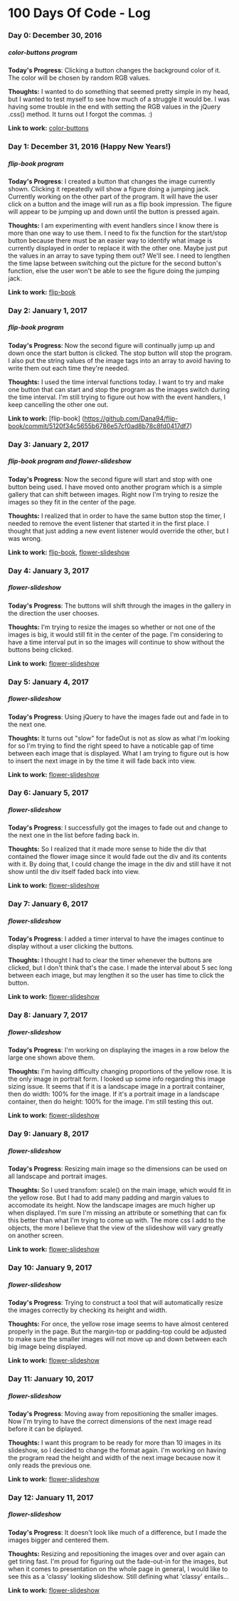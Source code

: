 # 100 Days Of Code - Log

### Day 0: December 30, 2016 
##### color-buttons program

**Today's Progress**: Clicking a button changes the background color of it. The color will be chosen by random RGB values. 

**Thoughts:** I wanted to do something that seemed pretty simple in my head, but I wanted to test myself to see how much of a struggle it would be. I was having some trouble in the end with setting the RGB values in the jQuery .css() method. It turns out I forgot the commas. :)

**Link to work:** [color-buttons](https://github.com/Dana94/color-buttons/commit/091344822867a2671bf70d323a81d2fd4252c1bd)

### Day 1: December 31, 2016 (Happy New Years!)
##### flip-book program

**Today's Progress**: I created a button that changes the image currently shown. Clicking it repeatedly will show a figure doing a jumping jack. Currently working on the other part of the program. It will have the user click on a button and the image will run as a flip book impression. The figure will appear to be jumping up and down until the button is pressed again.  

**Thoughts:** I am experimenting with event handlers since I know there is more than one way to use them. I need to fix the function for the start/stop button because there must be an easier way to identify what image is currently displayed in order to replace it with the other one. Maybe just put the values in an array to save typing them out? We'll see. I need to lengthen the time lapse between switching out the picture for the second button's function, else the user won't be able to see the figure doing the jumping jack. 

**Link to work:** [flip-book](https://github.com/Dana94/flip-book/commit/2467ab3a431b4e4121a2fb7dfd51a73aa5966079)

### Day 2: January 1, 2017
##### flip-book program

**Today's Progress**: Now the second figure will continually jump up and down once the start button is clicked. The stop button will stop the program. I also put the string values of the image tags into an array to avoid having to write them out each time they're needed. 

**Thoughts:** I used the time interval functions today. I want to try and make one button that can start and stop the program as the images switch during the time interval. I'm still trying to figure out how with the event handlers, I keep cancelling the other one out.

**Link to work:** [flip-book] (https://github.com/Dana94/flip-book/commit/5120f34c5655b6786e57cf0ad8b78c8fd0417df7)

### Day 3: January 2, 2017
##### flip-book program and flower-slideshow

**Today's Progress**: Now the second figure will start and stop with one button being used. I have moved onto another program which is a simple gallery that can shift between images. Right now I'm trying to resize the images so they fit in the center of the page.

**Thoughts:** I realized that in order to have the same button stop the timer, I needed to remove the event listener that started it in the first place. I thought that just adding a new event listener would override the other, but I was wrong.

**Link to work:** [flip-book](https://github.com/Dana94/flip-book/commit/9d9c364f3e508f58d1c91e1cf75bb0f57738f3b2), 
[flower-slideshow](https://github.com/Dana94/flower-slideshow/commit/b02fdc0f4a045f3d98e26a73aa0e448c04ec71a9)

### Day 4: January 3, 2017
##### flower-slideshow

**Today's Progress**: The buttons will shift through the images in the gallery in the direction the user chooses.

**Thoughts:** I'm trying to resize the images so whether or not one of the images is big, it would still fit in the center of the page. I'm considering to have a time interval put in so the images will continue to show without the buttons being clicked.

**Link to work:** [flower-slideshow](https://github.com/Dana94/flower-slideshow/commit/77f7e0b8c2d5bf0f8882fd2644c034ac4ddb410c)

### Day 5: January 4, 2017
##### flower-slideshow

**Today's Progress**: Using jQuery to have the images fade out and fade in to the next one.

**Thoughts:** It turns out "slow" for fadeOut is not as slow as what I'm looking for so I'm trying to find the right speed to have a noticable gap of time between each image that is displayed. What I am trying to figure out is how to insert the next image in by the time it will fade back into view.

**Link to work:** [flower-slideshow](https://github.com/Dana94/flower-slideshow/commit/661f2e68f95118bb70b1b89fb4da29534234deaa)

### Day 6: January 5, 2017
##### flower-slideshow

**Today's Progress**: I successfully got the images to fade out and change to the next one in the list before fading back in.

**Thoughts:** So I realized that it made more sense to hide the div that contained the flower image since it would fade out the div and its contents with it. By doing that, I could change the image in the div and still have it not show until the div itself faded back into view.

**Link to work:** [flower-slideshow](https://github.com/Dana94/flower-slideshow/commit/a51392638fbaa9b053558629040f5eac8802f0fd)

### Day 7: January 6, 2017
##### flower-slideshow

**Today's Progress**: I added a timer interval to have the images continue to display without a user clicking the buttons.

**Thoughts:** I thought I had to clear the timer whenever the buttons are clicked, but I don't think that's the case. I made the interval about 5 sec long between each image, but may lengthen it so the user has time to click the button.

**Link to work:** [flower-slideshow](https://github.com/Dana94/flower-slideshow/commit/4ce0c2384d65a1daddcb2d1c2ad9ca2e8d4593a1)

### Day 8: January 7, 2017
##### flower-slideshow

**Today's Progress**: I'm working on displaying the images in a row below the large one shown above them.

**Thoughts:** I'm having difficulty changing proportions of the yellow rose. It is the only image in portrait form. I looked up some info regarding this image sizing issue. It seems that if it is a landscape image in a portrait container, then do width: 100% for the image. If it's a portrait image in a landscape container, then do height: 100% for the image. I'm still testing this out.

**Link to work:** [flower-slideshow](https://github.com/Dana94/flower-slideshow/commit/bb882b8de6ad20ef259a00c3e9a84b6622579081)

### Day 9: January 8, 2017
##### flower-slideshow

**Today's Progress**: Resizing main image so the dimensions can be used on all landscape and portrait images.

**Thoughts:** So I used transfom: scale() on the main image, which would fit in the yellow rose. But I had to add many padding and margin values to accomodate its height. Now the landscape images are much higher up when displayed. I'm sure I'm missing an attribute or something that can fix this better than what I'm trying to come up with. The more css I add to the objects, the more I believe that the view of the slideshow will vary greatly on another screen.

**Link to work:** [flower-slideshow](https://github.com/Dana94/flower-slideshow/commit/61e76614542ede1b65d08b38a13506461d5db0bd)

### Day 10: January 9, 2017
##### flower-slideshow

**Today's Progress**: Trying to construct a tool that will automatically resize the images correctly by checking its height and width.

**Thoughts:** For once, the yellow rose image seems to have almost centered properly in the page. But the margin-top or padding-top could be adjusted to make sure the smaller images will not move up and down between each big image being displayed.

**Link to work:** [flower-slideshow](https://github.com/Dana94/flower-slideshow/commit/f87092ec943b68efe5ad9541635dd14890a54e25)

### Day 11: January 10, 2017
##### flower-slideshow

**Today's Progress**: Moving away from repositioning the smaller images. Now I'm trying to have the correct dimensions of the next image read before it can be diplayed.

**Thoughts:** I want this program to be ready for more than 10 images in its slideshow, so I decided to change the format again. I'm working on having the program read the height and width of the next image because now it only reads the previous one.

**Link to work:** [flower-slideshow](https://github.com/Dana94/flower-slideshow/commit/694743be1988e40ccf6c8b384a0c44e73533fb1d)

### Day 12: January 11, 2017
##### flower-slideshow

**Today's Progress**: It doesn't look like much of a difference, but I made the images bigger and centered them.

**Thoughts:** Resizing and repositioning the images over and over again can get tiring fast. I'm proud for figuring out the fade-out-in for the images, but when it comes to presentation on the whole page in general, I would like to see this as a 'classy' looking slideshow. Still defining what 'classy' entails...

**Link to work:** [flower-slideshow](https://github.com/Dana94/flower-slideshow/commit/3185680cf8ede2371d171c05c74f3c528c7f5e27)
